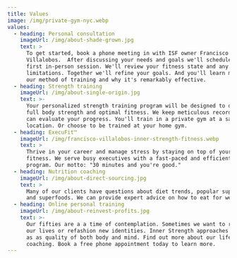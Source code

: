 ```yaml
---
title: Values
image: /img/private-gym-nyc.webp
values:
  - heading: Personal consultation
    imageUrl: /img/about-shade-grown.jpg
    text: >
      To get started, book a phone meeting in with ISF owner Francisco
      Villalobos.  After discussing your needs and goals we'll schedule your
      first in-person session. We'll review your fitness state and any physical
      limitations. Together we'll refine your goals. And you'll learn more about
      our method of training and why it's remarkably effective.
  - heading: Strength training
    imageUrl: /img/about-single-origin.jpg
    text: >-
      Your personalized strength training program will be designed to develop
      full body strength and optimal fitness. We keep meticulous records so you
      can evaluate your progress. You'll train in a private gym at a safe
      location. Or choose to be trained at your home gym. 
  - heading: ExecuFit™
    imageUrl: /img/francisco-villalobos-inner-strength-fitness.webp
    text: >
      Thrive in your career and manage stress by staying on top of your physical
      fitness. We serve busy executives with a fast-paced and efficient workout
      program. Our motto: "30 minutes and you're good."
  - heading: Nutrition coaching
    imageUrl: /img/about-direct-sourcing.jpg
    text: >
      Many of our clients have questions about diet trends, popular supplements,
      and superfoods. We can provide expert advice on how to eat for wellness. 
  - heading: Online personal training
    imageUrl: /img/about-reinvest-profits.jpg
    text: >-
      Our fifties are a a time of contemplation. Sometimes we want to recreate
      our lives or refashion new identities. Inner Strength approaches fitness
      as as quality of both body and mind. Find out more about our life
      coaching. Book a free phone appointment today to learn more.
---
```


